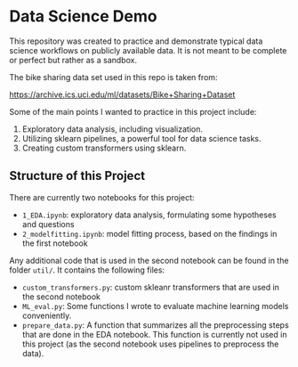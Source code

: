 # Data Science Demo

This repository was created to practice and demonstrate typical data science workflows on publicly available data.
It is not meant to be complete or perfect but rather as a sandbox.

The bike sharing data set used in this repo is taken from:

https://archive.ics.uci.edu/ml/datasets/Bike+Sharing+Dataset

Some of the main points I wanted to practice in this project include:

  1. Exploratory data analysis, including visualization.
  2. Utilizing sklearn pipelines, a powerful tool for data science tasks.
  3. Creating custom transformers using sklearn.
  
  
## Structure of this Project

There are currently two notebooks for this project:

  * ```1_EDA.ipynb```: exploratory data analysis, formulating some hypotheses and questions
  * ```2_modelfitting.ipynb```: model fitting process, based on the findings in the first notebook

Any additional code that is used in the second notebook can be found in the folder ```util/```. It contains the following files:

  * ```custom_transformers.py```: custom skleanr transformers that are used in the second notebook
  * ```ML_eval.py```: Some functions I wrote to evaluate machine learning  models conveniently.
  * ```prepare_data.py```: A function that summarizes all the preprocessing steps that are done in the EDA notebook. This function is currently not used in this project (as the second notebook uses pipelines to preprocess the data).
